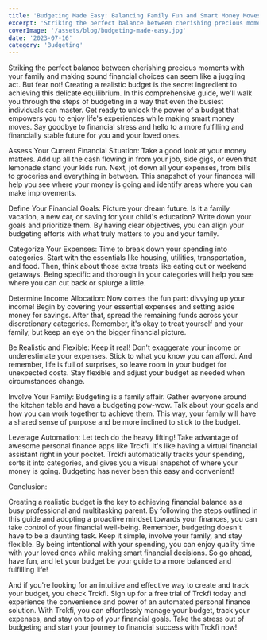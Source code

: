 ```yaml
---
title: 'Budgeting Made Easy: Balancing Family Fun and Smart Money Moves'
excerpt: 'Striking the perfect balance between cherishing precious moments with your family and making sound financial choices can seem like a juggling act. But fear not! Creating a realistic budget is the secret ingredient to achieving this delicate equilibrium.'
coverImage: '/assets/blog/budgeting-made-easy.jpg'
date: '2023-07-16'
category: 'Budgeting'
---
```


Striking the perfect balance between cherishing precious moments with your family and making sound financial choices can seem like a juggling act. But fear not! Creating a realistic budget is the secret ingredient to achieving this delicate equilibrium. In this comprehensive guide, we'll walk you through the steps of budgeting in a way that even the busiest individuals can master. Get ready to unlock the power of a budget that empowers you to enjoy life's experiences while making smart money moves. Say goodbye to financial stress and hello to a more fulfilling and financially stable future for you and your loved ones.

Assess Your Current Financial Situation: Take a good look at your money matters. Add up all the cash flowing in from your job, side gigs, or even that lemonade stand your kids run. Next, jot down all your expenses, from bills to groceries and everything in between. This snapshot of your finances will help you see where your money is going and identify areas where you can make improvements.

Define Your Financial Goals: Picture your dream future. Is it a family vacation, a new car, or saving for your child's education? Write down your goals and prioritize them. By having clear objectives, you can align your budgeting efforts with what truly matters to you and your family.

Categorize Your Expenses: Time to break down your spending into categories. Start with the essentials like housing, utilities, transportation, and food. Then, think about those extra treats like eating out or weekend getaways. Being specific and thorough in your categories will help you see where you can cut back or splurge a little.

Determine Income Allocation: Now comes the fun part: divvying up your income! Begin by covering your essential expenses and setting aside money for savings. After that, spread the remaining funds across your discretionary categories. Remember, it's okay to treat yourself and your family, but keep an eye on the bigger financial picture.

Be Realistic and Flexible: Keep it real! Don't exaggerate your income or underestimate your expenses. Stick to what you know you can afford. And remember, life is full of surprises, so leave room in your budget for unexpected costs. Stay flexible and adjust your budget as needed when circumstances change.

Involve Your Family: Budgeting is a family affair. Gather everyone around the kitchen table and have a budgeting pow-wow. Talk about your goals and how you can work together to achieve them. This way, your family will have a shared sense of purpose and be more inclined to stick to the budget.

Leverage Automation: Let tech do the heavy lifting! Take advantage of awesome personal finance apps like Trckfi. It's like having a virtual financial assistant right in your pocket. Trckfi automatically tracks your spending, sorts it into categories, and gives you a visual snapshot of where your money is going. Budgeting has never been this easy and convenient!

Conclusion:

Creating a realistic budget is the key to achieving financial balance as a busy professional and multitasking parent. By following the steps outlined in this guide and adopting a proactive mindset towards your finances, you can take control of your financial well-being. Remember, budgeting doesn't have to be a daunting task. Keep it simple, involve your family, and stay flexible. By being intentional with your spending, you can enjoy quality time with your loved ones while making smart financial decisions. So go ahead, have fun, and let your budget be your guide to a more balanced and fulfilling life!

And if you're looking for an intuitive and effective way to create and track your budget, you check Trckfi. Sign up for a free trial of Trckfi today and experience the convenience and power of an automated personal finance solution. With Trckfi, you can effortlessly manage your budget, track your expenses, and stay on top of your financial goals. Take the stress out of budgeting and start your journey to financial success with Trckfi now!
